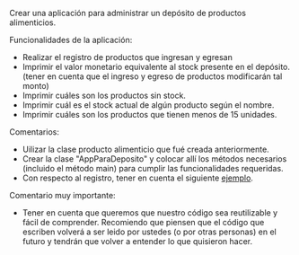 Crear una aplicación para administrar un depósito de productos alimenticios.

Funcionalidades de la aplicación:
* Realizar el registro de productos que ingresan y egresan
* Imprimir el valor monetario equivalente al stock presente en el depósito.
(tener en cuenta que el ingreso y egreso de productos modificarán tal monto)
* Imprimir cuáles son los productos sin stock.
* Imprimir cuál es el stock actual de algún producto según el nombre.
* Imprimir cuáles son los productos que tienen menos de 15 unidades.

Comentarios:
* Uilizar la clase producto alimenticio que fué creada anteriormente.
* Crear la clase "AppParaDeposito" y colocar allí los métodos necesarios
(incluido el método main) para cumplir las funcionalidades requeridas.
* Con respecto al registro, tener en cuenta el siguiente [ejemplo](https://github.com/labopoo/ejercicios/blob/master/abril/20/ejerciciosResueltos/src/sistemas/administracion/registros/RegistroDeDatos.java).

Comentario muy importante:
* Tener en cuenta que queremos que nuestro código sea reutilizable y
fácil de comprender. Recomiendo que piensen que el código que escriben
volverá a ser leido por ustedes (o por otras personas) en el futuro y 
tendrán que volver a entender lo que quisieron hacer.
